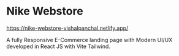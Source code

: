 # Nike Webstore
https://nike-webstore-vishalpanchal.netlify.app/

A fully Responsive E-Commerce landing page with Modern UI/UX developed in React JS with Vite Tailwind.
